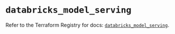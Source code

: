 # `databricks_model_serving`

Refer to the Terraform Registry for docs: [`databricks_model_serving`](https://registry.terraform.io/providers/databricks/databricks/1.93.0/docs/resources/model_serving).

